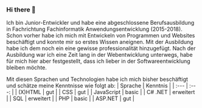 ### Hi there 👋

Ich bin Junior-Entwickler und habe eine abgeschlossene Berufsausbildung in Fachrichtung Fachinformatik Anwendungsentwicklung (2015-2018).
Schon vorher habe ich mich mit Entwickeln von Programmen und Websites beschäftigt und konnte mir so erstes Wissen aneignen. Mit der Ausbildung habe ich dem noch ein eine gewisse professionalität hinzugefügt.
Nach der Ausbildung war ich eine Zeit lang in der Webentwicklung unterwegs, habe für mich hier aber festgestellt, dass ich lieber in der Softwareentwicklung bleiben möchte.

Mit diesen Sprachen und Technologien habe ich mich bisher beschäftigt und schätze meine Kenntnisse wie folgt ab:
| Sprache    | Kenntnis  |
| :---       | :---:     |
| (X)HTML    | gut       |
| CSS        | gut       |
| JavaScript | basic     |
| C# .NET    | erweitert |
| SQL        | erweitert |
| PHP        | basic     |
| ASP.NET    | gut       |

<!--
**WhiteWolfysGame/WhiteWolfysGame** is a ✨ _special_ ✨ repository because its `README.md` (this file) appears on your GitHub profile.

Here are some ideas to get you started:

- 🔭 I’m currently working on ...
- 🌱 I’m currently learning ...
- 👯 I’m looking to collaborate on ...
- 🤔 I’m looking for help with ...
- 💬 Ask me about ...
- 📫 How to reach me: ...
- 😄 Pronouns: ...
- ⚡ Fun fact: ...
-->
